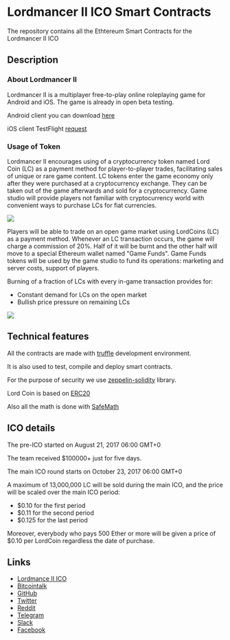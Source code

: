 # Lordmancer II ICO Smart Contracts

The repository contains all the Ethtereum Smart Contracts for the Lordmancer II ICO

## Description

### About Lordmancer II

Lordmancer II is a multiplayer free-to-play online roleplaying game for Android and iOS. The game is already in open beta testing.

Android client you can download [here](https://yadi.sk/d/85zAOVhI3ErXSr)

iOS client TestFlight [request](http://eepurl.com/cWKQgf)

### Usage of Token

Lordmancer II encourages using of a cryptocurrency token named Lord Coin (LC) as a payment method for player-to-player trades, facilitating sales of unique or rare game content. LC tokens enter the game economy only after they were purchased at a cryptocurrency exchange. They can be taken out of the game afterwards and sold for a cryptocurrency. Game studio will provide players not familiar with cryptocurrency world with convenient ways to purchase LCs for fiat currencies.

<img src="https://static.tildacdn.com/tild6334-3532-4465-a335-353362363633/ico0.png">

Players will be able to trade on an open game market using LordCoins (LC) as a payment method. Whenever an LC transaction occurs, the game will charge a commission of 20%. Half of it will be burnt and the other half will move to a special Ethereum wallet named "Game Funds". Game Funds tokens will be used by the game studio to fund its operations: marketing and server costs, support of players.

Burning of a fraction of LCs with every in-game transaction provides for:
* Constant demand for LCs on the open market
* Bullish price pressure on remaining LCs

<img src="https://static.tildacdn.com/tild6533-3865-4330-b533-383765613733/ico2_en.png">

## Technical features

All the contracts are made with [truffle](http://truffleframework.com/docs/) development environment.

It is also used to test, compile and deploy smart contracts.

For the purpose of security we use [zeppelin-solidity](https://github.com/OpenZeppelin/zeppelin-solidity/) library.

Lord Coin is based on [ERC20](https://github.com/OpenZeppelin/zeppelin-solidity/blob/master/contracts/token/StandardToken.sol)

Also all the math is done with [SafeMath](https://github.com/OpenZeppelin/zeppelin-solidity/blob/master/contracts/math/SafeMath.sol)

## ICO details

The pre-ICO started on August 21, 2017 06:00 GMT+0

The team received $100000+ just for five days.

The main ICO round starts on October 23, 2017 06:00 GMT+0

A maximum of 13,000,000 LC will be sold during the main ICO, and the price will be scaled over the main ICO period:
* $0.10 for the first period
* $0.11 for the second period
* $0.125 for the last period

Moreover, everybody who pays 500 Ether or more will be given a price of $0.10 per LordCoin regardless the date of purchase.

## Links

* [Lordmance II ICO](http://lordmancer2.io)
* [Bitcointalk](https://bitcointalk.org/index.php?topic=2059852)
* [GitHub](https://github.com/lm2-ico)
* [Twitter](https://twitter.com/LordmancerI)
* [Reddit](https://www.reddit.com/r/icocrypto/comments/6r44bk/new_ico_lordmancer_ii_the_first_mobile_mmo_rpg/)
* [Telegram](https://t.me/lm2ico)
* [Slack](https://join.slack.com/t/lordmancerico/shared_invite/MjIwNDE1NTI3ODA4LTE1MDE2NzY2NDEtNDYxYTA5NjIwNg)
* [Facebook](https://www.facebook.com/Lordmancer2/)
